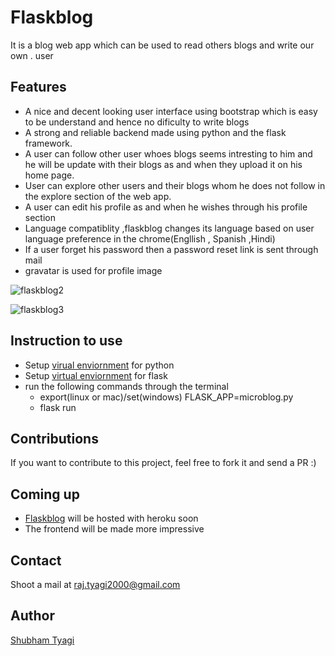 # Flaskblog
It is a blog web app which can be used to read others blogs and write our own . user 

## Features
* A nice and decent looking user interface using bootstrap which is easy to be understand and hence no dificulty to write blogs 
* A strong and reliable backend made using python and the flask framework.
* A user can follow other user whoes blogs seems intresting to him and he will be update with their blogs as and when they upload it on his home page.
* User can explore other users and their blogs whom he does not follow in the explore section of the web app.
* A user can edit his profile as and when he wishes through his profile section 
* Language compatiblity ,flaskblog changes its language based on user language preference in the chrome(Engllish , Spanish ,Hindi)
* If a user forget his password then a password reset link is sent through mail
* gravatar is used for profile image 

![flaskblog2](https://user-images.githubusercontent.com/41378464/79062006-b839b000-7cb3-11ea-8aa3-bbb6c2f450b7.png)


![flaskblog3](https://user-images.githubusercontent.com/41378464/79062011-bec82780-7cb3-11ea-9f89-652647c0a5b6.png)

## Instruction to use
* Setup [virual enviornment][1] for python
* Setup [virtual enviornment][2] for flask
* run the following commands through the terminal
  * export(linux or mac)/set(windows) FLASK_APP=microblog.py
  * flask run

## Contributions
If you want to contribute to this project, feel free to fork it and send a PR :)

## Coming up
* [Flaskblog][4] will be hosted with heroku soon
* The frontend will be made more impressive

## Contact  

  Shoot a mail at raj.tyagi2000@gmail.com
  
## Author
[Shubham Tyagi][3]

[1]: https://flask.palletsprojects.com/en/1.1.x/installation/
[2]: https://www.pythonforbeginners.com/basics/how-to-use-python-virtualenv/
[3]: shubhamtyagi.me
[4]: https://github.com/shubham-tyagi/flaskblog/



